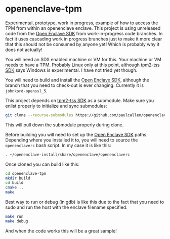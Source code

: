 # openenclave-tpm
Experimental, prototype, work in progress, example of how to access the TPM from within an openenclave enclave.
This project is using unreleased code from the [Open Enclave SDK](https://github.com/microsoft/openenclave) from work-in-progress code branches.
In fact it uses cascading work in progress branches just to make it more clear that this should not be consumed by anyone yet!
Which is probably why it does not actually!

You will need an SDX enabled machine or VM for this.
Your machine or VM needs to have a TPM.
Probably Linux only at this point, although [tpm2-tss SDK](https://github.com/tpm2-software/tpm2-tss) says Windows is experimental. 
I have not tried yet though.

You will need to build and install the [Open Enclave SDK](https://github.com/microsoft/openenclave), although the branch that you need to check-out is ever changing.
Currently it is `johnkord-openssl_5`.

This project depends on [tpm2-tss SDK](https://github.com/tpm2-software/tpm2-tss) as a submodule. 
Make sure you enlist properly to initialize and sync submodules:

```bash
git clone --recurse-submodules https://github.com/paulcallen/openenclave-tpm
```
This will pull down the submodule properly during clone.

Before building you will need to set up the [Open Enclave SDK](https://github.com/microsoft/openenclave) paths. Depending where you installed it to, you will need to source the `openenclaverc` bash script.
In my case it is like this:
```bash
. ~/openenclave-install/share/openenclave/openenclaverc
```

Once cloned you can build like this:
```bash
cd openenclave-tpm
mkdir build
cd build
cmake ..
make
```

Best way to run or debug (in gdb) is like this due to the fact that you need to sudo and run the host with the enclave filename specified:
```bash
make run
make debug
```

And when the code works this will be a great sample!